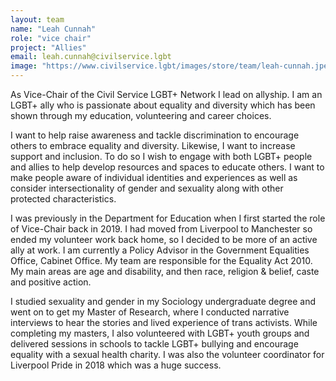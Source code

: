 ```yaml
---
layout: team
name: "Leah Cunnah"
role: "vice chair"
project: "Allies"
email: leah.cunnah@civilservice.lgbt
image: "https://www.civilservice.lgbt/images/store/team/leah-cunnah.jpeg"
---
```


As Vice-Chair of the Civil Service LGBT+ Network I lead on allyship. I am an LGBT+ ally who is passionate about equality and diversity which has been shown through my education, volunteering and career choices.

I want to help raise awareness and tackle discrimination to encourage others to embrace equality and diversity. Likewise, I want to increase support and inclusion. To do so I wish to engage with both LGBT+ people and allies to help develop resources and spaces to educate others. I want to make people aware of individual identities and experiences as well as consider intersectionality of gender and sexuality along with other protected characteristics.

I was previously in the Department for Education when I first started the role of Vice-Chair back in 2019. I had moved from Liverpool to Manchester so ended my volunteer work back home, so I decided to be more of an active ally at work. I am currently a Policy Advisor in the Government Equalities Office, Cabinet Office. My team are responsible for the Equality Act 2010. My main areas are age and disability, and then race, religion & belief, caste and positive action.

I studied sexuality and gender in my Sociology undergraduate degree and went on to get my Master of Research, where I conducted narrative interviews to hear the stories and lived experience of trans activists. While completing my masters, I also volunteered with LGBT+ youth groups and delivered sessions in schools to tackle LGBT+ bullying and encourage equality with a sexual health charity. I was also the volunteer coordinator for Liverpool Pride in 2018 which was a huge success. 
